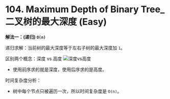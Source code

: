 # 104. Maximum Depth of Binary Tree_二叉树的最大深度 (Easy)



**解法一：(递归) `O(n)`**

递归求解：当前树的最大深度等于左右子树的最大深度加 `1`。

区别两个概念：深度 vs 高度
![深度vs高度](https://code-thinking-1253855093.file.myqcloud.com/pics/20210203155515650.png)

- 使用前序求的就是深度，使用后序求的是高度。




时间复杂度分析：

- 树中每个节点只被遍历一次，所以时间复杂度是 `O(n)`。